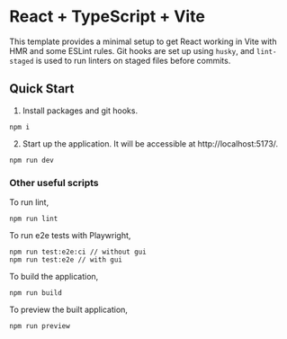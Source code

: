 # React + TypeScript + Vite

This template provides a minimal setup to get React working in Vite with HMR and some ESLint rules. Git hooks are set up using `husky`, and `lint-staged` is used to run linters on staged files before commits.


## Quick Start

1. Install packages and git hooks.
```
npm i
```

2. Start up the application. It will be accessible at http://localhost:5173/.
```
npm run dev
```

### Other useful scripts
To run lint,
```
npm run lint
```

To run e2e tests with Playwright,
```
npm run test:e2e:ci // without gui
npm run test:e2e // with gui
```

To build the application,
```
npm run build
```

To preview the built application,
```
npm run preview
```
